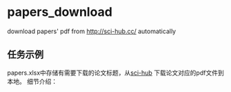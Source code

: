 # papers_download
download papers' pdf from http://sci-hub.cc/ automatically


## 任务示例
papers.xlsx中存储有需要下载的论文标题，从[sci-hub](http://sci-hub.cc/) 下载论文对应的pdf文件到本地。
细节介绍：

